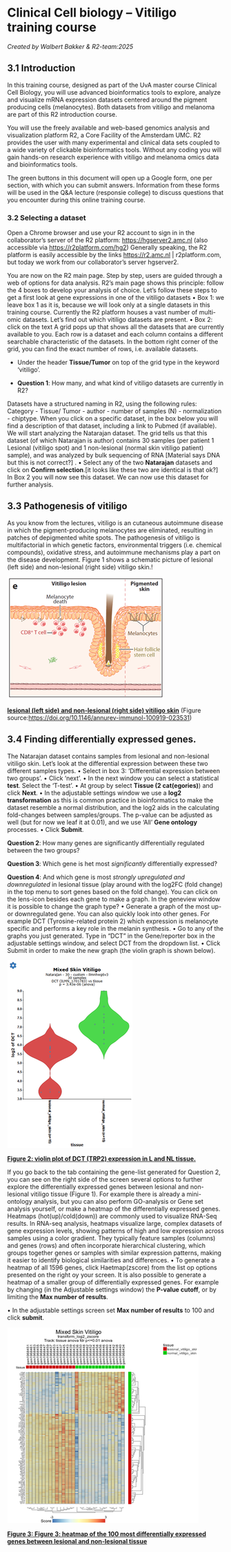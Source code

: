 Clinical Cell biology – Vitiligo training course
====

*Created by Walbert Bakker & R2-team:2025*

## 3.1 Introduction
In this training course, designed as part of the UvA master course Clinical Cell Biology, you will use advanced bioinformatics tools to explore, analyze and visualize mRNA expression datasets centered around the pigment producing cells (melanocytes). Both datasets from vitiligo and melanoma are part of this R2 introduction course.

You will use the freely available and web-based genomics analysis and visualization platform R2, a Core Facility of the Amsterdam UMC. R2 provides the user with many experimental and clinical data sets coupled to a wide variety of clickable bioinformatics tools. Without any coding you will gain hands-on research experience with vitiligo and melanoma omics data and bioinformatics tools.

The green buttons in this document will open up a Google form, one per section, with which you can submit answers. Information from these forms will be used in the Q&A lecture (responsie college) to discuss questions that you encounter during this online training course.


### 3.2 Selecting a dataset

Open a Chrome browser and use your R2 account to sign in in the collaborator’s server of the R2 platform: https://hgserver2.amc.nl (also accessible via https://r2platform.com/hg2)
Generally speaking, the R2 platform is easily accessible by the links https://r2.amc.nl | r2platform.com, but today we work from our collaborator’s server hgserver2.

You are now on the R2 main page. Step by step, users are guided through a web of options for data analysis. R2’s main page shows this principle: follow the 4 boxes to develop your analysis of choice. Let’s follow these steps to get a first look at gene expressions in one of the vitiligo datasets
•	Box 1: we leave box 1 as it is, because we will look only at a single datasets in this training course.
Currently the R2 platform houses a vast number of multi-omic datasets. Let’s find out which vitiligo datasets are present.
•	Box 2: click on the text
A grid pops up that shows all the datasets that are currently available to you. Each row is a dataset and each column contains a different searchable characteristic of the datasets. In the bottom right corner of the grid, you can find the exact number of rows, i.e. available datasets.


- 	Under the header **Tissue/Tumor** on top of the grid type in the keyword ‘vitiligo’.

- 	**Question 1**: How many, and what kind of vitiligo datasets are currently in R2?

Datasets have a structured naming in R2, using the following rules: Category - Tissue/ Tumor - author - number of samples (N) - normalization - chiptype. When you click on a specific dataset, in the box below you will find a description of that dataset, including a link to Pubmed (if available). 
We will start analyzing the Natarajan dataset.
The grid tells us that this dataset (of which Natarajan is author) contains 30 samples (per patient 1 Lesional (vitiligo spot) and 1 non-lesional (normal skin vitiligo patient) sample), and was analyzed by bulk sequencing of RNA [Material says DNA but this is not correct?] .
•	Select any of the two **Natarajan** datasets and click on **Confirm selection**.[it looks like these two are identical is that ok?]
In Box 2 you will now see this dataset. We can now use this dataset for further analysis.

## 3.3 Pathogenesis of vitiligo
As you know from the lectures, vitiligo is an cutaneous autoimmune disease in which the pigment-producing melanocytes are eliminated, resulting in patches of depigmented white spots. The pathogenesis of vitiligo is multifactorial in which genetic factors, environmental triggers (i.e. chemical compounds), oxidative stress, and autoimmune mechanisms play a part on the disease development. Figure 1 shows a schematic picture of lesional (left side) and non-lesional (right side) vitiligo skin.!


![](_static/images/vitiligo/vitiligo_lesion.png "lesional (left side) and non-lesional (right side) vitiligo skin")

[**lesional (left side) and non-lesional (right side) vitiligo skin**](_static/images/vitiligo/vitiligo_lesion.png)
<span class="citation_txt">(Figure source:https://doi.org/10.1146/annurev-immunol-100919-023531)</span>


## 3.4 Finding differentially expressed genes.

The Natarajan dataset contains samples from lesional and non-lesional vitiligo skin. Let’s look at the differential expression between these two different samples types.
•	Select in box 3: ‘Differential expression between two groups’. 
•	Click ‘next’.
•	In the next window you can select a statistical **test**. Select the ‘T-test’. 
•	At group by select **Tissue (2 cat(egories)**) and click **Next**.
•	In the adjustable settings window we use a **log2 transformation** as this is common practice in bioinformatics to make the dataset resemble a normal distribution, and the log2 aids in the calculating fold-changes between samples/groups. The p-value can be adjusted as well (but for now we leaf it at 0.01), and we use ‘All’ **Gene ontology** processes.
•	Click **Submit**.

**Question 2**: How many genes are significantly differentially regulated between the two groups?

**Question 3**: Which gene is het most *significantly* differentially expressed?

**Question 4**: And which gene is most *strongly upregulated and downregulated* in lesional tissue (play around with the log2FC (fold change) in the top menu to sort genes based on the fold change). You can click on the lens-icon besides each gene to make a graph. In the geneview window it is possible to change the graph type?
•	Generate a graph of the most up- or downregulated gene.
You can also quickly look into other genes. For example DCT (Tyrosine-related protein 2) which expression is melanocyte specific and performs a key role in the melanin synthesis. 
•	Go to any of the graphs you just generated. Type in “DCT” in the Gene/reporter box in the adjustable settings window, and select DCT from the dropdown list.
•	Click Submit in order to make the new graph (the violin graph is shown below). 


![](_static/images/vitiligo/vitiligo_DCT_r2.png "DCT")

[**Figure 2: violin plot of DCT (TRP2) expression in L and NL tissue.**](_static/images/vitiligo/vitiligo_DCT_r2.png )

If you go back to the tab containing the gene-list generated for Question 2, you can see on the right side of the screen several options to further explore the differentially expressed genes between lesional and non-lesional vitiligo tissue (Figure 1). For example there is already a mini-ontology analysis, but you can also perform GO-analysis  or Gene set analysis yourself, or make a heatmap of the differentially expressed genes. 
Heatmaps (hot(up)/cold(down)) are commonly used to visualize RNA-Seq results. In RNA-seq analysis, heatmaps visualize large, complex datasets of gene expression levels, showing patterns of high and low expression across samples using a color gradient. They typically feature samples (columns) and genes (rows) and often incorporate hierarchical clustering, which groups together genes or samples with similar expression patterns, making it easier to identify biological similarities and differences.
•	To generate a heatmap of all 1596 genes, click Haetmap(zscore) from the list op options presented on the right oy your screen.
It is also possible to generate a heatmap of a smaller group of differentially expressed genes. For example by changing (in the Adjustable settings window) the **P-value cutoff**, or by limiting the **Max number of results**.


•	In the adjustable settings screen set **Max number of results** to 100 and click **submit**.



![](_static/images/vitiligo/vitiligo_heatmap.png "100 genes")

[**Figure 3: Figure 3: heatmap of the 100 most differentially expressed genes between lesional and non-lesional tissue**](_static/images/vitiligo/vitiligo.png )